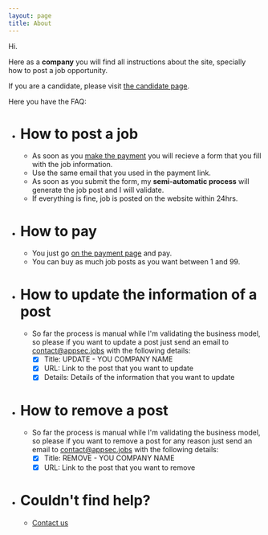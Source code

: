 ```yaml
---
layout: page
title: About
---
```


Hi.

Here as a **company** you will find all instructions about the site, specially how to post a job opportunity.

If you are a candidate, please visit [the candidate page](/about-candidate.md).

Here you have the FAQ:

- # How to post a job
  - As soon as you [make the payment](https://buy.stripe.com/dR6g1B7d3fcIdjOfZ2) you will recieve a form that you fill with the job information.
  - Use the same email that you used in the payment link.
  - As soon as you submit the form, my **semi-automatic process** will generate the job post and I will validate.
  - If everything is fine, job is posted on the website within 24hrs.
- # How to pay
  - You just go [on the payment page](https://buy.stripe.com/dR6g1B7d3fcIdjOfZ2) and pay.
  - You can buy as much job posts as you want between 1 and 99.
- # How to update the information of a post
  - So far the process is manual while I'm validating the business model, so please if you want to update a post just send an email to [contact@appsec.jobs](mailto:contact@appsec.jobs?subject=UPDATE) with the following details:
    - [X] Title: UPDATE - YOU COMPANY NAME
    - [X] URL: Link to the post that you want to update
    - [X] Details: Details of the information that you want to update
- # How to remove a post
  - So far the process is manual while I'm validating the business model, so please if you want to remove a post for any reason just send an email to [contact@appsec.jobs](mailto:contact@appsec.jobs?subject=REMOVE) with the following details:
    - [X] Title: REMOVE - YOU COMPANY NAME
    - [X] URL: Link to the post that you want to remove
- # Couldn't find help?
  - [Contact us](mailto:contact@appsec.jobs)